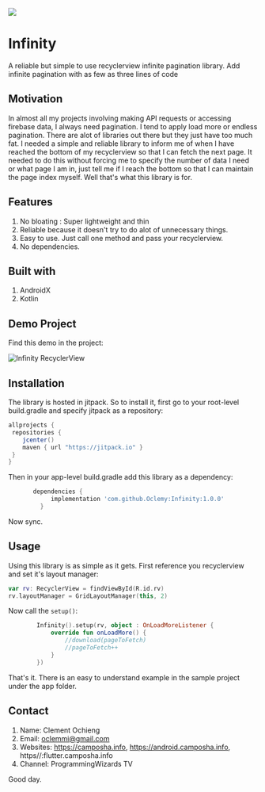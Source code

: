 ![](https://jitpack.io/v/Oclemy/Infinity.svg)
# Infinity
A reliable but simple to use recyclerview infinite pagination library. Add infinite pagination with as few as three lines of code

## Motivation

In almost all my projects involving making API requests or accessing firebase data, I always need pagination. I tend to apply load more or endless pagination. There are alot of libraries out there but they just have too much fat. I needed a simple and reliable library to inform me of when I have reached the bottom of my recyclerview so that I can fetch the next page. It needed to do this without forcing me to specify the number of data I need or what page I am in, just tell me if I reach the bottom so that I can maintain the page index myself. Well that's what this library is for.

## Features
1. No bloating : Super lightweight and thin
2. Reliable because it doesn't try to do alot of unnecessary things.
3. Easy to use. Just call one method and pass your recyclerview.
4. No dependencies.

## Built with
1. AndroidX
2. Kotlin

## Demo Project
Find this demo in the project:

![Infinity RecyclerView](infinity_demo.gif)

## Installation
The library is hosted in jitpack. So to install it, first go to your root-level build.gradle and specify jitpack as a repository:

```groovy
allprojects {
 repositories {
    jcenter()
    maven { url "https://jitpack.io" }
 }
}
```

Then in your app-level build.gradle add this library as a dependency:
```groovy
  	   dependencies {
	        implementation 'com.github.Oclemy:Infinity:1.0.0'
	     }
```
Now sync.

## Usage

Using this library is as simple as it gets. First reference you recyclerview and set it's layout manager:
```kotlin
var rv: RecyclerView = findViewById(R.id.rv)
rv.layoutManager = GridLayoutManager(this, 2)
```
Now call the `setup()`:

```kotlin
        Infinity().setup(rv, object : OnLoadMoreListener {
            override fun onLoadMore() {
                //download(pageToFetch)
                //pageToFetch++
            }
        })
```

That's it. There is an easy to understand example in the sample project under the app folder.

## Contact

1. Name: Clement Ochieng
2. Email: oclemmi@gmail.com
3. Websites: https://camposha.info, https://android.camposha.info, https//:flutter.camposha.info
4. Channel: ProgrammingWizards TV

Good day.

